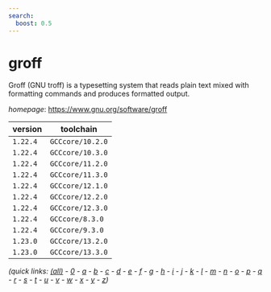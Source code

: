 ```yaml
---
search:
  boost: 0.5
---
```

# groff

Groff (GNU troff) is a typesetting system that reads plain text mixed with formatting commands  and produces formatted output.

*homepage*: <https://www.gnu.org/software/groff>

version | toolchain
--------|----------
``1.22.4`` | ``GCCcore/10.2.0``
``1.22.4`` | ``GCCcore/10.3.0``
``1.22.4`` | ``GCCcore/11.2.0``
``1.22.4`` | ``GCCcore/11.3.0``
``1.22.4`` | ``GCCcore/12.1.0``
``1.22.4`` | ``GCCcore/12.2.0``
``1.22.4`` | ``GCCcore/12.3.0``
``1.22.4`` | ``GCCcore/8.3.0``
``1.22.4`` | ``GCCcore/9.3.0``
``1.23.0`` | ``GCCcore/13.2.0``
``1.23.0`` | ``GCCcore/13.3.0``


*(quick links: [(all)](../index.md) - [0](../0/index.md) - [a](../a/index.md) - [b](../b/index.md) - [c](../c/index.md) - [d](../d/index.md) - [e](../e/index.md) - [f](../f/index.md) - [g](../g/index.md) - [h](../h/index.md) - [i](../i/index.md) - [j](../j/index.md) - [k](../k/index.md) - [l](../l/index.md) - [m](../m/index.md) - [n](../n/index.md) - [o](../o/index.md) - [p](../p/index.md) - [q](../q/index.md) - [r](../r/index.md) - [s](../s/index.md) - [t](../t/index.md) - [u](../u/index.md) - [v](../v/index.md) - [w](../w/index.md) - [x](../x/index.md) - [y](../y/index.md) - [z](../z/index.md))*

